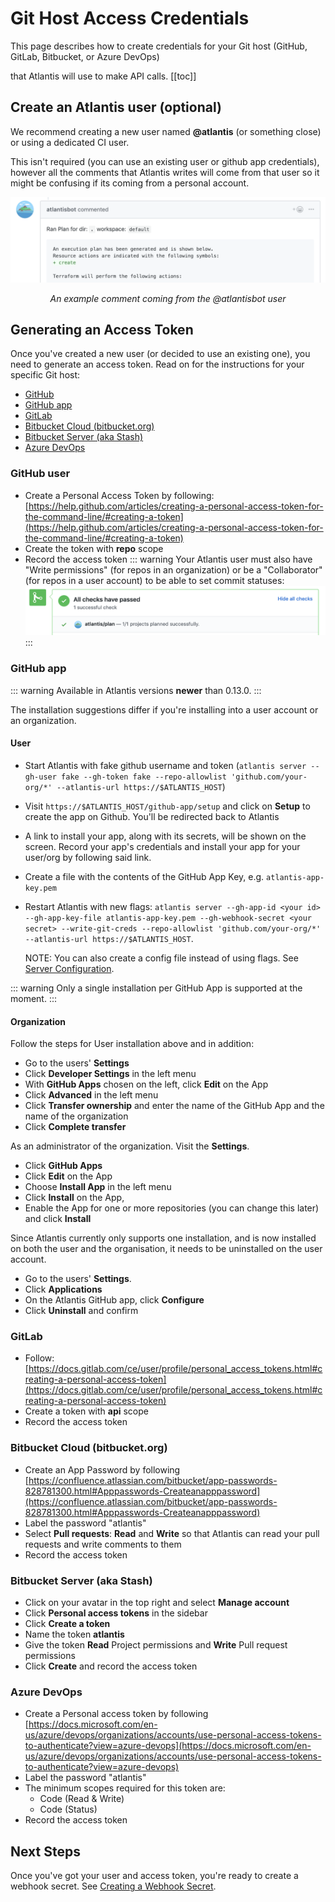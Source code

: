 # Git Host Access Credentials
This page describes how to create credentials for your Git host (GitHub, GitLab, Bitbucket, or Azure DevOps)

that Atlantis will use to make API calls.
[[toc]]

## Create an Atlantis user (optional)
We recommend creating a new user named **@atlantis** (or something close) or using a dedicated CI user.

This isn't required (you can use an existing user or github app credentials), however all the comments that Atlantis writes
will come from that user so it might be confusing if its coming from a personal account.

![Example Comment](./images/example-comment.png)
<p align="center"><i>An example comment coming from the @atlantisbot user</i></p>

## Generating an Access Token
Once you've created a new user (or decided to use an existing one), you need to
generate an access token. Read on for the instructions for your specific Git host:
* [GitHub](#github-user)
* [GitHub app](#github-app)
* [GitLab](#gitlab)
* [Bitbucket Cloud (bitbucket.org)](#bitbucket-cloud-bitbucket-org)
* [Bitbucket Server (aka Stash)](#bitbucket-server-aka-stash)
* [Azure DevOps](#azure-devops)

### GitHub user
- Create a Personal Access Token by following: [https://help.github.com/articles/creating-a-personal-access-token-for-the-command-line/#creating-a-token](https://help.github.com/articles/creating-a-personal-access-token-for-the-command-line/#creating-a-token)
- Create the token with **repo** scope
- Record the access token
::: warning
Your Atlantis user must also have "Write permissions" (for repos in an organization) or be a "Collaborator" (for repos in a user account) to be able to set commit statuses:
![Atlantis status](./images/status.png)
:::

### GitHub app

::: warning
Available in Atlantis versions **newer** than 0.13.0.
:::


The installation suggestions differ if you're installing into a user account or an organization.

#### User

- Start Atlantis with fake github username and token (`atlantis server --gh-user fake --gh-token fake --repo-allowlist 'github.com/your-org/*' --atlantis-url https://$ATLANTIS_HOST`)
- Visit `https://$ATLANTIS_HOST/github-app/setup` and click on **Setup** to create the app on Github. You'll be redirected back to Atlantis
- A link to install your app, along with its secrets, will be shown on the screen. Record your app's credentials and install your app for your user/org by following said link.
- Create a file with the contents of the GitHub App Key, e.g. `atlantis-app-key.pem`
- Restart Atlantis with new flags: `atlantis server --gh-app-id <your id> --gh-app-key-file atlantis-app-key.pem --gh-webhook-secret <your secret> --write-git-creds --repo-allowlist 'github.com/your-org/*' --atlantis-url https://$ATLANTIS_HOST`.

  NOTE: You can also create a config file instead of using flags. See [Server Configuration](/docs/server-configuration.html#config-file).

::: warning
Only a single installation per GitHub App is supported at the moment.
:::

#### Organization

Follow the steps for User installation above and in addition:

- Go to the users' **Settings**
- Click **Developer Settings** in the left menu
- With **GitHub Apps** chosen on the left, click **Edit** on the App
- Click **Advanced** in the left menu
- Click **Transfer ownership** and enter the name of the
  GitHub App and the name of the organization
- Click **Complete transfer**

As an administrator of the organization. Visit the **Settings**.

- Click **GitHub Apps**
- Click **Edit** on the App
- Choose **Install App** in the left menu
- Click **Install** on the App,
- Enable the App for one or more repositories (you can change this later) and click **Install**

Since Atlantis currently only supports one installation, 
and is now installed on both the user and the organisation,
it needs to be uninstalled on the user account.

- Go to the users' **Settings**.
- Click **Applications**
- On the Atlantis GitHub app, click **Configure**
- Click **Uninstall** and confirm

### GitLab
- Follow: [https://docs.gitlab.com/ce/user/profile/personal_access_tokens.html#creating-a-personal-access-token](https://docs.gitlab.com/ce/user/profile/personal_access_tokens.html#creating-a-personal-access-token)
- Create a token with **api** scope
- Record the access token

### Bitbucket Cloud (bitbucket.org)
- Create an App Password by following [https://confluence.atlassian.com/bitbucket/app-passwords-828781300.html#Apppasswords-Createanapppassword](https://confluence.atlassian.com/bitbucket/app-passwords-828781300.html#Apppasswords-Createanapppassword)
- Label the password "atlantis"
- Select **Pull requests**: **Read** and **Write** so that Atlantis can read your pull requests and write comments to them
- Record the access token

### Bitbucket Server (aka Stash)
- Click on your avatar in the top right and select **Manage account**
- Click **Personal access tokens** in the sidebar
- Click **Create a token**
- Name the token **atlantis**
- Give the token **Read** Project permissions and **Write** Pull request permissions
- Click **Create** and record the access token

### Azure DevOps
- Create a Personal access token by following [https://docs.microsoft.com/en-us/azure/devops/organizations/accounts/use-personal-access-tokens-to-authenticate?view=azure-devops](https://docs.microsoft.com/en-us/azure/devops/organizations/accounts/use-personal-access-tokens-to-authenticate?view=azure-devops)
- Label the password "atlantis"
- The minimum scopes required for this token are:
  - Code (Read & Write)
  - Code (Status)
- Record the access token

## Next Steps
Once you've got your user and access token, you're ready to create a webhook secret. See [Creating a Webhook Secret](webhook-secrets.html).
